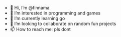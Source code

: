 - 👋 Hi, I’m @finnama
- 👀 I’m interested in programming and games
- 🌱 I’m currently learning go
- 💞️ I’m looking to collaborate on random fun projects
- 📫 How to reach me: pls dont

<!---
finnama/finnama is a ✨ special ✨ repository because its `README.md` (this file) appears on your GitHub profile.
You can click the Preview link to take a look at your changes.
--->
